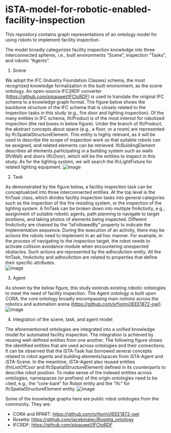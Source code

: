 # iSTA-model-for-robotic-enabled-facility-inspection
This repository contains graph representations of an ontology model for using robots to implement facility inspection.

The model broadly categorizes facility inspection knowledge into three interconnected spheres, i.e., built environments “Scene”, inspection “Tasks”, and robotic “Agents”. 

1. Scene

We adopt the IFC (Industry Foundation Classes) schema, the most recognized knowledge formalization in the built environment, as the scene ontology. An open-source IFC2RDF converter (https://github.com/pipauwel/IFCtoRDF) is used to translate the original IFC schema to a knowledge graph format. The figure below shows the backbone structure of the IFC schema that is closely related to the inspection tasks in this study (e.g., fire door and lighting inspection). Of the many entities in IFC schema, IfcProduct is of the most interest for robotized inspection (the red boxes in below figure). Under the branch of IfcProduct, the abstract concepts about space (e.g., a floor, or a room) are represented by IfcSpatialStructureElement. This entity is highly relevant, as it will be used to describe the scope of inspection work so that suitable robots can be assigned, and related elements can be retrieved. IfcBuildingElement describes all elements participating in a building system such as walls (IfcWall) and doors (IfcDoor), which will be the entities to inspect in this study. As for the lighting system, we will search the IfcLightFixture for related lighting equipment. 
![image](https://user-images.githubusercontent.com/30916607/195350459-c4fcf422-a12c-4df4-b1b3-896548c261cc.png)

2. Task

As demonstrated by the figure below, a facility inspection task can be conceptualized into three interconnected entities. At the top level is the fmTask class, which divides facility inspection tasks into general categories such as the inspection of the fire resisting system, or the inspection of the lighting system. A fmTask can be broken down into multiple fmActivity, e.g., assignment of suitable robotic agents, path planning to navigate to target positions, and taking photos of elements being inspected. Different fmActivity are chained by the “isFollowedBy” property to indicate the implementation sequence. During the execution of an activity, there may be actions the robots need to implement in an ad hoc manner. For example, in the process of navigating to the inspection target, the robot needs to activate collision avoidance module when encountering unexpected obstacles. Such actions are represented by the adhocAction entity. All the fmTask, fmActivity and adhocAction are related to properties that define their specific attributes.  
![image](https://user-images.githubusercontent.com/30916607/195351366-d97ebd58-9cac-40d9-ad5b-c410bafd5840.png)

3. Agent

As shown by the below figure, this study extends existing robotic ontologies to meet the need of facility inspection. The Agent ontology is built upon CORA, the core ontology broadly encompassing main notions across the robotics and automation arena (https://github.com/srfiorini/IEEE1872-owl).
![image](https://user-images.githubusercontent.com/30916607/195351513-d33e1a20-ce6b-4c37-91ae-8ff534d0500d.png)

4. Integration of the scene, task, and agent model

The aforementioned ontologies are integrated into a unified knowledge model for automated facility inspection. The integration is achieved by reusing well-defined entities from one another. The following figure shows the identified entities that are used across ontologies and their connections. It can be observed that the iSTA-Task has borrowed several concepts related to robot agents and building elements/spaces from iSTA-Agent and iSTA-Scene. In the meantime, iSTA-Agent also reused entities (fmListOfCoor and IfcSpatialStructureElement) defined in its counterparts to describe robot position. To make sense of the indexed entities across ontologies, namespaces (or prefixes) of the origin ontologies need to be cited, e.g., the “core-bare” for Robot entity and the “ifc” for IfcSpatialStructureElement entity.
![image](https://user-images.githubusercontent.com/30916607/195352258-69d52c91-d1f5-46ac-bff0-884605a9fcdc.png)

Some of the knowledge graphs here are public robot ontologies from the community. They are:
- CORA and RPART: https://github.com/srfiorini/IEEE1872-owl
- Rosetta: https://github.com/jacekmalec/Rosetta_ontology
- IFCRDF: https://github.com/pipauwel/IFCtoRDF
